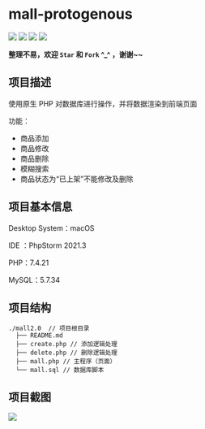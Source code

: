 # mall-protogenous

<p align="left" style="">
  <img src="https://img.shields.io/github/last-commit/hongyoudan/mall-protogenous"></img>
	<img src="https://img.shields.io/github/languages/count/hongyoudan/mall-protogenous"></img>
<img src="https://img.shields.io/github/stars/hongyoudan/mall-protogenous?style=social"></img>
<img src="https://img.shields.io/github/watchers/hongyoudan/mall-protogenous?style=social"></img>
</p>

**整理不易，欢迎 `Star` 和 `Fork` ^_^ ，谢谢~~**

## 项目描述

使用原生 PHP 对数据库进行操作，并将数据渲染到前端页面

功能：

- 商品添加
- 商品修改
- 商品删除
- 模糊搜索
- 商品状态为“已上架”不能修改及删除

## 项目基本信息

Desktop System：macOS

IDE ：PhpStorm 2021.3

PHP：7.4.21

MySQL：5.7.34

## 项目结构

```
./mall2.0  // 项目根目录
  ├── README.md
  ├── create.php // 添加逻辑处理
  ├── delete.php // 删除逻辑处理
  ├── mall.php // 主程序（页面）
  └── mall.sql // 数据库脚本
```

## 项目截图

![](https://img-blog.csdnimg.cn/00238555ee1542f596ff24e97c07e8e5.png)

